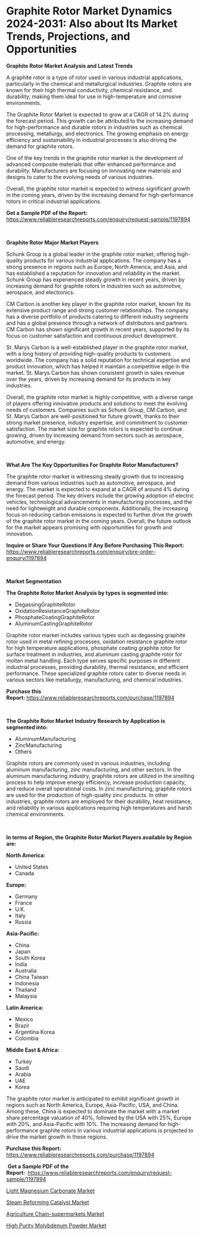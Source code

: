 <p><h1>Graphite Rotor Market Dynamics 2024-2031: Also about Its Market Trends, Projections, and Opportunities</h1></p><p><strong>Graphite Rotor Market Analysis and Latest Trends</strong></p>
<p><p>A graphite rotor is a type of rotor used in various industrial applications, particularly in the chemical and metallurgical industries. Graphite rotors are known for their high thermal conductivity, chemical resistance, and durability, making them ideal for use in high-temperature and corrosive environments.</p><p>The Graphite Rotor Market is expected to grow at a CAGR of 14.2% during the forecast period. This growth can be attributed to the increasing demand for high-performance and durable rotors in industries such as chemical processing, metallurgy, and electronics. The growing emphasis on energy efficiency and sustainability in industrial processes is also driving the demand for graphite rotors.</p><p>One of the key trends in the graphite rotor market is the development of advanced composite materials that offer enhanced performance and durability. Manufacturers are focusing on innovating new materials and designs to cater to the evolving needs of various industries.</p><p>Overall, the graphite rotor market is expected to witness significant growth in the coming years, driven by the increasing demand for high-performance rotors in critical industrial applications.</p></p>
<p><strong>Get a Sample PDF of the Report:&nbsp;</strong> <a href="https://www.reliableresearchreports.com/enquiry/request-sample/1197894">https://www.reliableresearchreports.com/enquiry/request-sample/1197894</a></p>
<p>&nbsp;</p>
<p><strong>Graphite Rotor Major Market Players</strong></p>
<p><p>Schunk Group is a global leader in the graphite rotor market, offering high-quality products for various industrial applications. The company has a strong presence in regions such as Europe, North America, and Asia, and has established a reputation for innovation and reliability in the market. Schunk Group has experienced steady growth in recent years, driven by increasing demand for graphite rotors in industries such as automotive, aerospace, and electronics.</p><p>CM Carbon is another key player in the graphite rotor market, known for its extensive product range and strong customer relationships. The company has a diverse portfolio of products catering to different industry segments and has a global presence through a network of distributors and partners. CM Carbon has shown significant growth in recent years, supported by its focus on customer satisfaction and continuous product development.</p><p>St. Marys Carbon is a well-established player in the graphite rotor market, with a long history of providing high-quality products to customers worldwide. The company has a solid reputation for technical expertise and product innovation, which has helped it maintain a competitive edge in the market. St. Marys Carbon has shown consistent growth in sales revenue over the years, driven by increasing demand for its products in key industries.</p><p>Overall, the graphite rotor market is highly competitive, with a diverse range of players offering innovative products and solutions to meet the evolving needs of customers. Companies such as Schunk Group, CM Carbon, and St. Marys Carbon are well-positioned for future growth, thanks to their strong market presence, industry expertise, and commitment to customer satisfaction. The market size for graphite rotors is expected to continue growing, driven by increasing demand from sectors such as aerospace, automotive, and energy.</p></p>
<p>&nbsp;</p>
<p><strong>What Are The Key Opportunities For Graphite Rotor Manufacturers?</strong></p>
<p><p>The graphite rotor market is witnessing steady growth due to increasing demand from various industries such as automotive, aerospace, and energy. The market is expected to expand at a CAGR of around 4% during the forecast period. The key drivers include the growing adoption of electric vehicles, technological advancements in manufacturing processes, and the need for lightweight and durable components. Additionally, the increasing focus on reducing carbon emissions is expected to further drive the growth of the graphite rotor market in the coming years. Overall, the future outlook for the market appears promising with opportunities for growth and innovation.</p></p>
<p><strong>Inquire or Share Your Questions If Any Before Purchasing This Report:</strong> <a href="https://www.reliableresearchreports.com/enquiry/pre-order-enquiry/1197894">https://www.reliableresearchreports.com/enquiry/pre-order-enquiry/1197894</a></p>
<p>&nbsp;</p>
<p><strong>Market Segmentation</strong></p>
<p><strong>The Graphite Rotor Market Analysis by types is segmented into:</strong></p>
<p><ul><li>DegassingGraphiteRotor</li><li>OxidationResistanceGraphiteRotor</li><li>PhosphateCoatingGraphiteRotor</li><li>AluminumCastingGraphiteRotor</li></ul></p>
<p><p>Graphite rotor market includes various types such as degassing graphite rotor used in metal refining processes, oxidation resistance graphite rotor for high temperature applications, phosphate coating graphite rotor for surface treatment in industries, and aluminum casting graphite rotor for molten metal handling. Each type serves specific purposes in different industrial processes, providing durability, thermal resistance, and efficient performance. These specialized graphite rotors cater to diverse needs in various sectors like metallurgy, manufacturing, and chemical industries.</p></p>
<p><strong>Purchase this Report:&nbsp;</strong><a href="https://www.reliableresearchreports.com/purchase/1197894">https://www.reliableresearchreports.com/purchase/1197894</a></p>
<p>&nbsp;</p>
<p><strong>The Graphite Rotor Market Industry Research by Application is segmented into:</strong></p>
<p><ul><li>AluminumManufacturing</li><li>ZincManufacturing</li><li>Others</li></ul></p>
<p><p>Graphite rotors are commonly used in various industries, including aluminum manufacturing, zinc manufacturing, and other sectors. In the aluminum manufacturing industry, graphite rotors are utilized in the smelting process to help improve energy efficiency, increase production capacity, and reduce overall operational costs. In zinc manufacturing, graphite rotors are used for the production of high-quality zinc products. In other industries, graphite rotors are employed for their durability, heat resistance, and reliability in various applications requiring high temperatures and harsh chemical environments.</p></p>
<p>&nbsp;</p>
<p><strong>In terms of Region, the Graphite Rotor Market Players available by Region are:</strong></p>
<p>
    <p> <strong> North America: </strong>
        <ul>
            <li>United States</li>
            <li>Canada</li>
        </ul>
        </p> 
    <p> <strong> Europe: </strong>
        <ul>
            <li>Germany</li>
            <li>France</li>
            <li>U.K.</li>
            <li>Italy</li>
            <li>Russia</li>
        </ul>
        </p> 
    <p> <strong> Asia-Pacific: </strong>
        <ul>
            <li>China</li>
            <li>Japan</li>
            <li>South Korea</li>
            <li>India</li>
            <li>Australia</li>
            <li>China Taiwan</li>
            <li>Indonesia</li>
            <li>Thailand</li>
            <li>Malaysia</li>
        </ul>
        </p> 
    <p> <strong> Latin America: </strong>
        <ul>
            <li>Mexico</li>
            <li>Brazil</li>
            <li>Argentina Korea</li>
            <li>Colombia</li>
        </ul>
        </p> 
    <p> <strong> Middle East & Africa: </strong>
        <ul>
            <li>Turkey</li>
            <li>Saudi</li>
            <li>Arabia</li>
            <li>UAE</li>
            <li>Korea</li>
        </ul>
    </p>
    </p>
<p><p>The graphite rotor market is anticipated to exhibit significant growth in regions such as North America, Europe, Asia-Pacific, USA, and China. Among these, China is expected to dominate the market with a market share percentage valuation of 40%, followed by the USA with 25%, Europe with 20%, and Asia-Pacific with 10%. The increasing demand for high-performance graphite rotors in various industrial applications is projected to drive the market growth in these regions.</p></p>
<p><strong>Purchase this Report: </strong><a href="https://www.reliableresearchreports.com/purchase/1197894">https://www.reliableresearchreports.com/purchase/1197894</a></p>
<p>&nbsp;<strong>Get a Sample PDF of the Report:&nbsp;&nbsp;</strong><a href="https://www.reliableresearchreports.com/enquiry/request-sample/1197894">https://www.reliableresearchreports.com/enquiry/request-sample/1197894</a></p>
<p><strong></strong></p>
<p><p><a href="https://github.com/Whitneyboyettebo9kiw7yr13/Market-Research-Report-List-1/blob/main/light-magnesium-carbonate-market.md">Light Magnesium Carbonate Market</a></p><p><a href="https://github.com/sonuprakash1/Market-Research-Report-List-1/blob/main/steam-reforming-catalyst-market.md">Steam Reforming Catalyst Market</a></p><p><a href="https://issuu.com/reportprime-2/docs/agriculture-chain-supermarkets-market-size-2030.pp">Agriculture Chain-supermarkets Market</a></p><p><a href="https://issuu.com/reportprime-2/docs/high-purity-molybdenum-powder-market-size-2030.ppt">High Purity Molybdenum Powder Market</a></p></p>